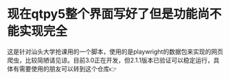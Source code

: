 # 现在qtpy5整个界面写好了但是功能尚不能实现完全
这是针对汕头大学抢课用的一个脚本，使用的是playwright的数据包来实现的网页爬虫，比较简陋请见谅。目前3.0正在开发，但2.1.1版本已验证可以稳定运行，具体有需要使用的朋友可以转到这个仓库👉
